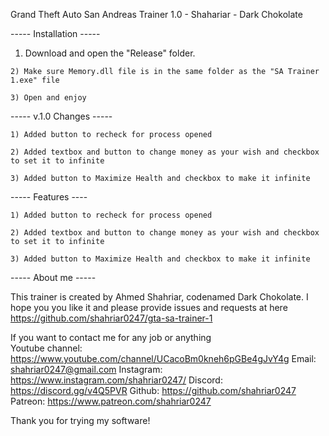 Grand Theft Auto San Andreas Trainer 1.0 - Shahariar - Dark Chokolate

----- Installation -----

  1) Download and open the "Release" folder.

	2) Make sure Memory.dll file is in the same folder as the "SA Trainer 1.exe" file

	3) Open and enjoy


----- v.1.0 Changes -----

	1) Added button to recheck for process opened

	2) Added textbox and button to change money as your wish and checkbox to set it to infinite

	3) Added button to Maximize Health and checkbox to make it infinite


----- Features ----

	1) Added button to recheck for process opened

	2) Added textbox and button to change money as your wish and checkbox to set it to infinite

	3) Added button to Maximize Health and checkbox to make it infinite


----- About me -----

This trainer is created by Ahmed Shahriar, codenamed Dark Chokolate. I hope you you like it and please provide issues and requests at here  
https://github.com/shahriar0247/gta-sa-trainer-1  
 
If you want to contact me for any job or anything  
Youtube channel: https://www.youtube.com/channel/UCacoBm0kneh6pGBe4gJvY4g 
Email: shahriar0247@gmail.com 
Instagram: https://www.instagram.com/shahriar0247/ 
Discord: https://discord.gg/v4Q5PVR 
Github: https://github.com/shahriar0247 
Patreon: https://www.patreon.com/shahriar0247 
 
Thank you for trying my software! 
